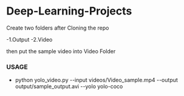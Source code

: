 # Deep-Learning-Projects

Create two folders after Cloning the repo

-1.Output
-2.Video

then put the sample video into Video Folder

### USAGE
* python yolo_video.py --input videos/Video_sample.mp4 --output output/sample_output.avi --yolo yolo-coco
